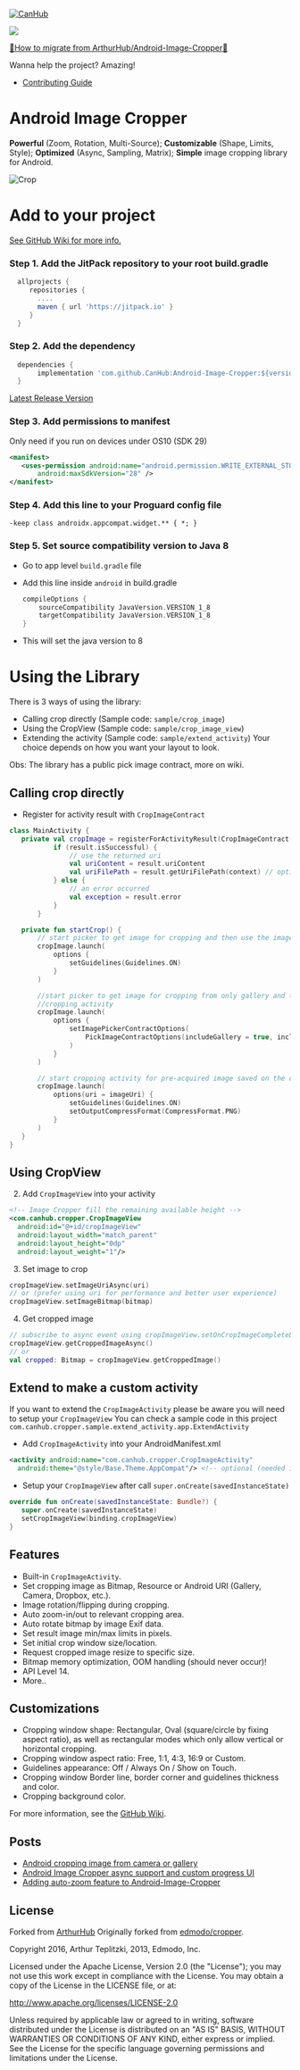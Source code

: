 [![CanHub](https://github.com/CanHub/Android-Image-Cropper/blob/main/art/canhub_logo_horizontal_transparent.png?raw=true)](https://github.com/canhub)

[![](https://jitpack.io/v/CanHub/Android-Image-Cropper.svg)](https://jitpack.io/#CanHub/Android-Image-Cropper)

[🚨How to migrate from ArthurHub/Android-Image-Cropper🚨](https://github.com/CanHub/Android-Image-Cropper/wiki/🚨-How-to-migrate-Android-Image-Cropper--🚨)

Wanna help the project? Amazing!
- [Contributing Guide](https://github.com/CanHub/Android-Image-Cropper/blob/main/CONTRIBUTING.md)

Android Image Cropper
=======
**Powerful** (Zoom, Rotation, Multi-Source);
**Customizable** (Shape, Limits, Style);
**Optimized** (Async, Sampling, Matrix);
**Simple** image cropping library for Android.

![Crop](https://github.com/CanHub/Android-Image-Cropper/blob/main/art/demo.gif?raw=true)

# Add to your project

[See GitHub Wiki for more info.](https://github.com/CanHub/Android-Image-Cropper/wiki)

### Step 1. Add the JitPack repository to your root build.gradle

```gradle
  allprojects {
     repositories {
       ....
       maven { url 'https://jitpack.io' }
     }
  }
```

### Step 2. Add the dependency

```gradle
  dependencies {
       implementation 'com.github.CanHub:Android-Image-Cropper:${version}'
  }
```
[Latest Release Version](https://github.com/CanHub/Android-Image-Cropper/releases)

### Step 3. Add permissions to manifest 

Only need if you run on devices under OS10 (SDK 29)

 ```xml
<manifest>
    <uses-permission android:name="android.permission.WRITE_EXTERNAL_STORAGE"
        android:maxSdkVersion="28" />
</manifest>
 ```

### Step 4. Add this line to your Proguard config file

```
-keep class androidx.appcompat.widget.** { *; }
```

### Step 5. Set source compatibility version to Java 8

- Go to app level `build.gradle` file

- Add this line inside ```android``` in build.gradle
	```gradle
	compileOptions {
        sourceCompatibility JavaVersion.VERSION_1_8
        targetCompatibility JavaVersion.VERSION_1_8
    }
	```
	
- This will set the java version to 8

# Using the Library
There is 3 ways of using the library:
- Calling crop directly (Sample code: `sample/crop_image`)
- Using the CropView (Sample code: `sample/crop_image_view`)
- Extending the activity (Sample code: `sample/extend_activity`)
Your choice depends on how you want your layout to look.

Obs: The library has a public pick image contract, more on wiki.

## Calling crop directly
- Register for activity result with `CropImageContract`
 ```kotlin
class MainActivity {
    private val cropImage = registerForActivityResult(CropImageContract()) { result ->
            if (result.isSuccessful) {
                // use the returned uri
                val uriContent = result.uriContent 
                val uriFilePath = result.getUriFilePath(context) // optional usage
            } else {
                // an error occurred
                val exception = result.error
            }
        }

    private fun startCrop() {
        // start picker to get image for cropping and then use the image in cropping activity
        cropImage.launch(
            options {
                setGuidelines(Guidelines.ON)
            }
        )

        //start picker to get image for cropping from only gallery and then use the image in
        //cropping activity
        cropImage.launch(
            options {
                setImagePickerContractOptions(
                    PickImageContractOptions(includeGallery = true, includeCamera = false)
                )
            }
        )

        // start cropping activity for pre-acquired image saved on the device and customize settings
        cropImage.launch(
            options(uri = imageUri) {
                setGuidelines(Guidelines.ON)
                setOutputCompressFormat(CompressFormat.PNG)
            }
        )
    }
}
 ```

## Using CropView
2. Add `CropImageView` into your activity
 ```xml
 <!-- Image Cropper fill the remaining available height -->
 <com.canhub.cropper.CropImageView
   android:id="@+id/cropImageView"
   android:layout_width="match_parent"
   android:layout_height="0dp"
   android:layout_weight="1"/>
 ```

3. Set image to crop
 ```kotlin
 cropImageView.setImageUriAsync(uri)
 // or (prefer using uri for performance and better user experience)
 cropImageView.setImageBitmap(bitmap)
 ```

4. Get cropped image
 ```kotlin
 // subscribe to async event using cropImageView.setOnCropImageCompleteListener(listener)
 cropImageView.getCroppedImageAsync()
 // or
 val cropped: Bitmap = cropImageView.getCroppedImage()
 ```

## Extend to make a custom activity
If you want to extend the `CropImageActivity` please be aware you will need to setup your `CropImageView`
You can check a sample code in this project `com.canhub.cropper.sample.extend_activity.app.ExtendActivity`

- Add `CropImageActivity` into your AndroidManifest.xml
 ```xml
 <activity android:name="com.canhub.cropper.CropImageActivity"
   android:theme="@style/Base.Theme.AppCompat"/> <!-- optional (needed if default theme has no action bar) -->
 ```
- Setup your `CropImageView` after call `super.onCreate(savedInstanceState)`
 ```kotlin
override fun onCreate(savedInstanceState: Bundle?) {
    super.onCreate(savedInstanceState)
    setCropImageView(binding.cropImageView)
}
 ```

## Features
- Built-in `CropImageActivity`.
- Set cropping image as Bitmap, Resource or Android URI (Gallery, Camera, Dropbox, etc.).
- Image rotation/flipping during cropping.
- Auto zoom-in/out to relevant cropping area.
- Auto rotate bitmap by image Exif data.
- Set result image min/max limits in pixels.
- Set initial crop window size/location.
- Request cropped image resize to specific size.
- Bitmap memory optimization, OOM handling (should never occur)!
- API Level 14.
- More..

## Customizations
- Cropping window shape: Rectangular, Oval (square/circle by fixing aspect ratio), as well as
 rectangular modes which only allow vertical or horizontal cropping.
- Cropping window aspect ratio: Free, 1:1, 4:3, 16:9 or Custom.
- Guidelines appearance: Off / Always On / Show on Touch.
- Cropping window Border line, border corner and guidelines thickness and color.
- Cropping background color.

For more information, see the [GitHub Wiki](https://github.com/CanHub/Android-Image-Cropper/wiki).

## Posts
 - [Android cropping image from camera or gallery](http://theartofdev.com/2015/02/15/android-cropping-image-from-camera-or-gallery/)
 - [Android Image Cropper async support and custom progress UI](http://theartofdev.com/2016/01/15/android-image-cropper-async-support-and-custom-progress-ui/)
 - [Adding auto-zoom feature to Android-Image-Cropper](https://theartofdev.com/2016/04/25/adding-auto-zoom-feature-to-android-image-cropper/)

## License
Forked from [ArthurHub](https://github.com/ArthurHub/Android-Image-Cropper)
Originally forked from [edmodo/cropper](https://github.com/edmodo/cropper).

Copyright 2016, Arthur Teplitzki, 2013, Edmodo, Inc.

Licensed under the Apache License, Version 2.0 (the "License"); you may not use this work except in compliance with the   License.
You may obtain a copy of the License in the LICENSE file, or at:

  http://www.apache.org/licenses/LICENSE-2.0

Unless required by applicable law or agreed to in writing, software distributed under the License is distributed on an "AS   IS" BASIS, WITHOUT WARRANTIES OR CONDITIONS OF ANY KIND, either express or implied. See the License for the specific language governing permissions and limitations under the License.

